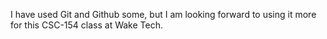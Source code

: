 I have used Git and Github some, but I am looking forward to using it more for this CSC-154 class at Wake Tech.
